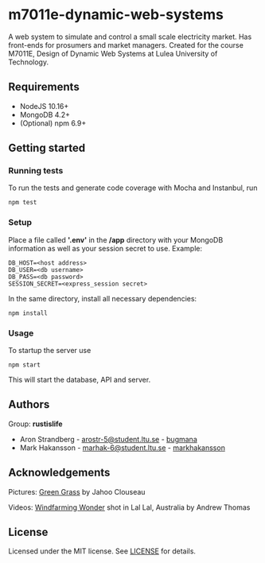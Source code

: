 # m7011e-dynamic-web-systems
A web system to simulate and control a small scale electricity market. Has front-ends for prosumers and market managers. Created for the course M7011E, Design of Dynamic Web Systems at Lulea University of Technology.

## Requirements
* NodeJS 10.16+
* MongoDB 4.2+
* (Optional) npm 6.9+

## Getting started
### Running tests
To run the tests and generate code coverage with Mocha and Instanbul, run
```
npm test
```

### Setup
Place a file called **'.env'** in the **/app** directory with your
MongoDB information as well as your session secret to use. Example:
```
DB_HOST=<host address>
DB_USER=<db username>
DB_PASS=<db password>
SESSION_SECRET=<express_session secret>
```
In the same directory, install all necessary dependencies:
```
npm install
```
### Usage
To startup the server use
```
npm start
```
This will start the database, API and server.

## Authors
Group: **rustislife**
* Aron Strandberg - arostr-5@student.ltu.se - [bugmana](https://github.com/dynematic)
* Mark Hakansson - marhak-6@student.ltu.se - [markhakansson](https://github.com/markhakansson)

## Acknowledgements
Pictures:
[Green Grass](https://www.pexels.com/photo/agriculture-countryside-crop-cropland-388415/) by Jahoo Clouseau

Videos:
[Windfarming Wonder](https://www.pexels.com/video/wind-turbines-on-a-foggy-day-3222552/) shot in Lal Lal, Australia by Andrew Thomas 
## License
Licensed under the MIT license. See [LICENSE](LICENSE) for details.